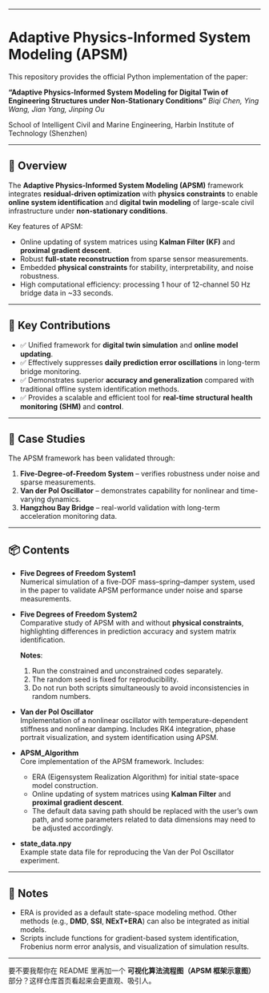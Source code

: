 
---

# Adaptive Physics-Informed System Modeling (APSM)

This repository provides the official Python implementation of the paper:

**“Adaptive Physics-Informed System Modeling for Digital Twin of Engineering Structures under Non-Stationary Conditions”**
*Biqi Chen, Ying Wang, Jian Yang, Jinping Ou*

School of Intelligent Civil and Marine Engineering, Harbin Institute of Technology (Shenzhen)

---

## 🔎 Overview

The **Adaptive Physics-Informed System Modeling (APSM)** framework integrates **residual-driven optimization** with **physics constraints** to enable **online system identification** 
and **digital twin modeling** of large-scale civil infrastructure under **non-stationary conditions**. 

Key features of APSM:

* Online updating of system matrices using **Kalman Filter (KF)** and **proximal gradient descent**.
* Robust **full-state reconstruction** from sparse sensor measurements.
* Embedded **physical constraints** for stability, interpretability, and noise robustness.
* High computational efficiency: processing 1 hour of 12-channel 50 Hz bridge data in \~33 seconds.

---

## 📌 Key Contributions

* ✅ Unified framework for **digital twin simulation** and **online model updating**.  
* ✅ Effectively suppresses **daily prediction error oscillations** in long-term bridge monitoring.  
* ✅ Demonstrates superior **accuracy and generalization** compared with traditional offline system identification methods.  
* ✅ Provides a scalable and efficient tool for **real-time structural health monitoring (SHM)** and **control**.  

---

## 📂 Case Studies

The APSM framework has been validated through:

1. **Five-Degree-of-Freedom System** – verifies robustness under noise and sparse measurements.  
2. **Van der Pol Oscillator** – demonstrates capability for nonlinear and time-varying dynamics.  
3. **Hangzhou Bay Bridge** – real-world validation with long-term acceleration monitoring data.  

---

## 📦 Contents

- **Five Degrees of Freedom System1**  
  Numerical simulation of a five-DOF mass–spring–damper system, used in the paper to validate APSM performance under noise and sparse measurements.  

- **Five Degrees of Freedom System2**  
  Comparative study of APSM with and without **physical constraints**, highlighting differences in prediction accuracy and system matrix identification.  

  **Notes**:  
  1. Run the constrained and unconstrained codes separately.  
  2. The random seed is fixed for reproducibility.  
  3. Do not run both scripts simultaneously to avoid inconsistencies in random numbers.  

- **Van der Pol Oscillator**  
  Implementation of a nonlinear oscillator with temperature-dependent stiffness and nonlinear damping. Includes RK4 integration, phase portrait visualization, and system identification using APSM.  

- **APSM_Algorithm**  
  Core implementation of the APSM framework. Includes:  
  * ERA (Eigensystem Realization Algorithm) for initial state-space model construction.  
  * Online updating of system matrices using **Kalman Filter** and **proximal gradient descent**.
  * The default data saving path should be replaced with the user’s own path, and some parameters related to data dimensions may need to be adjusted accordingly.


- **state_data.npy**  
Example state data file for reproducing the Van der Pol Oscillator experiment.

---

## 📝 Notes

- ERA is provided as a default state-space modeling method. Other methods (e.g., **DMD**, **SSI**, **NExT+ERA**) can also be integrated as initial models.  
- Scripts include functions for gradient-based system identification, Frobenius norm error analysis, and visualization of simulation results.  

---



要不要我帮你在 README 里再加一个 **可视化算法流程图（APSM 框架示意图）** 部分？这样仓库首页看起来会更直观、吸引人。

